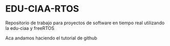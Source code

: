 # EDU-CIAA-RTOS
Repositorio de trabajo para proyectos de software en tiempo real utilizando la edu-ciaa y freeRTOS

Aca andamos haciendo el tutorial de github
